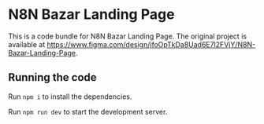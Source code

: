 
  # N8N Bazar Landing Page

  This is a code bundle for N8N Bazar Landing Page. The original project is available at https://www.figma.com/design/jfoOpTkDa8Uad6E7l2FVjY/N8N-Bazar-Landing-Page.

  ## Running the code

  Run `npm i` to install the dependencies.

  Run `npm run dev` to start the development server.
  